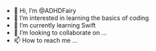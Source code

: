 - 👋 Hi, I’m @ADHDFairy
- 👀 I’m interested in learning the basics of coding
- 🌱 I’m currently learning Swift
- 💞️ I’m looking to collaborate on ...
- 📫 How to reach me ...

<!---
ADHDFairy/ADHDFairy is a ✨ special ✨ repository because its `README.md` (this file) appears on your GitHub profile.
You can click the Preview link to take a look at your changes.
--->
